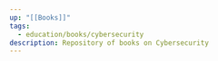 ```yaml
---
up: "[[Books]]"
tags:
  - education/books/cybersecurity
description: Repository of books on Cybersecurity
---
```

